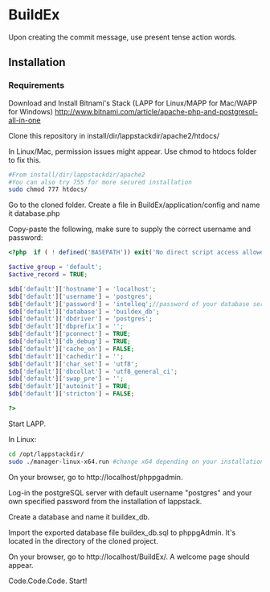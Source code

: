 # BuildEx

Upon creating the commit message, use present tense action words.

## Installation

### Requirements

Download and Install Bitnami's Stack (LAPP for Linux/MAPP for Mac/WAPP for Windows)
http://www.bitnami.com/article/apache-php-and-postgresql-all-in-one

Clone this repository in install/dir/lappstackdir/apache2/htdocs/

In Linux/Mac, permission issues might appear. Use chmod to htdocs folder to fix this.

```bash
#From install/dir/lappstackdir/apache2
#You can also try 755 for more secured installation
sudo chmod 777 htdocs/ 
```

Go to the cloned folder. Create a file in BuildEx/application/config and name it database.php

Copy-paste the following, make sure to supply the correct username and password:

```php
<?php  if ( ! defined('BASEPATH')) exit('No direct script access allowed');

$active_group = 'default';
$active_record = TRUE;

$db['default']['hostname'] = 'localhost';
$db['default']['username'] = 'postgres';
$db['default']['password'] = 'intelleq';//password of your database server. Change this. Leave it blank by default.
$db['default']['database'] = 'buildex_db';
$db['default']['dbdriver'] = 'postgres';
$db['default']['dbprefix'] = '';
$db['default']['pconnect'] = TRUE;
$db['default']['db_debug'] = TRUE;
$db['default']['cache_on'] = FALSE;
$db['default']['cachedir'] = '';
$db['default']['char_set'] = 'utf8';
$db['default']['dbcollat'] = 'utf8_general_ci';
$db['default']['swap_pre'] = '';
$db['default']['autoinit'] = TRUE;
$db['default']['stricton'] = FALSE;

?>
```

Start LAPP.

In Linux:

```bash
cd /opt/lappstackdir/
sudo ./manager-linux-x64.run #change x64 depending on your installation
```

On your browser, go to http://localhost/phppgadmin.

Log-in the postgreSQL server with default username "postgres" and your own specified password from the installation of lappstack.

Create a database and name it buildex_db.

Import the exported database file buildex_db.sql to phppgAdmin. It's located in the directory of the cloned project.

On your browser, go to http://localhost/BuildEx/. A welcome page should appear.

Code.Code.Code. Start!
